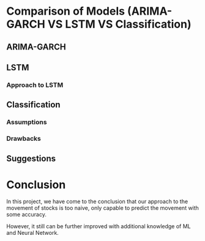 # Comparison of Models (ARIMA-GARCH VS LSTM VS Classification)

## ARIMA-GARCH

## LSTM

### Approach to LSTM

## Classification

### Assumptions

### Drawbacks

## Suggestions

# Conclusion

In this project, we have come to the conclusion that our approach to the movement of stocks is too naive, only capable to predict the movement with some accuracy.

However, it still can be further improved with additional knowledge of ML and Neural Network.<br/>

